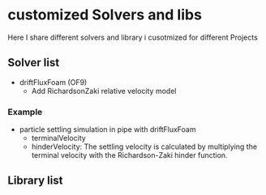 # customized Solvers and libs

Here I share different solvers and library i cusotmized for different Projects


## Solver list
- driftFluxFoam (OF9)
  - Add RichardsonZaki relative velocity model
### Example
- particle settling simulation in pipe with driftFluxFoam
    - terminalVelocity
    - hinderVelocity: The settling velocity is calculated by multiplying the terminal velocity with the Richardson-Zaki hinder function.

## Library list



